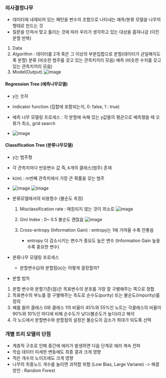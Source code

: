 ### 의사결정나무
   - 데이터에 내재되어 있는 패턴을 변수의 조합으로 나타내는 예측/분류 모델을 나무의 형태로 만드는 것
   - 질문을 던져서 맞고 틀리는 것에 따라 우리가 생각하고 있는 대상을 좁혀나감 (이진분할 반복)

   1) Data 
   2) Algorithm : 데이터를 2개 혹은 그 이상의 부분집합으로 분할(데이터가 균일해지도록 분할)
                   분류 (비슷한 범주를 갖고 있는 관측치끼리 모음)
                   예측 (비슷한 수치를 갖고 있는 관측치끼리 모음)
   3) Model(Output)
    ![image](https://user-images.githubusercontent.com/79842387/111979441-6bf42280-8b48-11eb-9e38-a953cd2062ac.png)

#### Regression Tree (예측나무모델)
  - y는 숫자
  - indicator function (집합에 포함되는지, 0: false, 1 : true)

  - 예측 나무 모델링 프로세스 : 각 분할에 속해 있는 y값들의 평균으로 예측했을 때 오류가 최소, grid search
  - ![image](https://user-images.githubusercontent.com/79842387/111981145-a19a0b00-8b4a-11eb-9e7b-20d5287068e6.png)


#### Classification Tree (분류나무모델)
  - y는 범주형
  - 각 관측치마다 반응변수 값 즉, k개의 클래스(범주) 존재
  - k(m) : m번째 관측치에서 가장 큰 확률을 갖는 범주
  -  ![image](https://user-images.githubusercontent.com/79842387/111983456-7f55bc80-8b4d-11eb-96b2-7e39b270521e.png)
     ![image](https://user-images.githubusercontent.com/79842387/111984096-49650800-8b4e-11eb-8f9c-f90a8ebcb047.png)

  - 분류모델에서의 비용함수 (불순도 측정)
    1) Misclassification rate : 매칭되지 않는 것이 최소로
    ![image](https://user-images.githubusercontent.com/79842387/111984885-49193c80-8b4f-11eb-96ec-41680d405c12.png)

    2) Gini Index : 0~ 0.5 불순도 괜찮음
    ![image](https://user-images.githubusercontent.com/79842387/111985061-8251ac80-8b4f-11eb-8cd6-3360d95af994.png)

    4) Cross-entropy (Information Gain) : entropy는 1에 가까울 수록 안좋음
        - entropy 더 감소시키는 변수가 중요도 높은 변수 (Information Gain 높을수록 중요한 변수)
    

  - 분류나무 모델링 프로세스
    - 분할변수(j)와 분할점(s)는 어떻게 결정할까?
    
    
 - 분할 법칙
  1. 분할 변수와 분할기준(점)은 목표변수의 분포를 가장 잘 구별해주는 쪽으로 정합
  2. 목표변수의 부노를 잘 구별해주는 측도로 순수도(purity) 또는 불순도(impurity)를 정의
  3. 예를 들어 클래스 0와 클래스 1의 비율이 45%와 55%인 노트는 
     각클래스의 비율이 90%와 10%인 마디에 비해 순수도가 낮다(불순도가 높다)라고 해석
  4. 각 노드에서 분할변수와 분할점의 설정은 불순도이 감소가 최대가 되도록 선택

### 개별 트리 모델의 단점

  - 계층적 구조로 인해 중간에 에러가 발생하면 다음 단계로 에러 계속 전파
  - 학습 데이터 미세한 변동에도 최종 결과 크게 영향
  - 적은 개수의 노이즈에도 크게 영향
  - 나무의 최종노드 개수를 늘리면 과적합 위험 (Low Bias, Large Variane)
  -> 해결방안 : Random Forest
